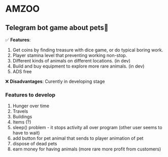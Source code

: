 # AMZOO

## Telegram bot game about pets🐇

:white_check_mark: **Features**: 
1. Get coins by finding treasure with dice game, or do typical boring work.
2. Player stamina level that preventing working non-stop.
3. Different kinds of animals on different locations. (in dev)
4. Build and buy equipment to explore more rare animals. (in dev)
5. ADS free

:x: **Disadvantages**: Curently in developing stage

### Features to develop
1. Hunger over time
2. Travels
3. Buildings
4. Items (?)
5. sleep() problem - it stops activity all over program (other user seems to have to wait)
6. add button for pet animal that sends to player animation of pet
7. dispose of dead pets
8. earn money for having animals (more rare more profit from customers)
